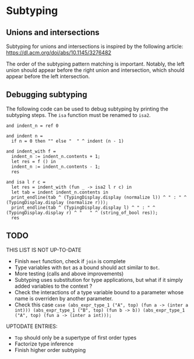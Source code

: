# Subtyping

## Unions and intersections

Subtyping for unions and intersections is inspired by the following article:
https://dl.acm.org/doi/abs/10.1145/3276482

The order of the subtyping pattern matching is important. Notably, the left union should appear before the right union and intersection, which should appear before the left intersection.

## Debugging subtyping

The following code can be used to debug subtyping by printing the subtyping steps. The `isa` function must be renamed to `isa2`.

```
and indent_n = ref 0

and indent n =
  if n = 0 then "" else "  " ^ indent (n - 1)

and indent_with f =
  indent_n := indent_n.contents + 1;
  let res = f () in
  indent_n := indent_n.contents - 1;
  res

and isa l r c =
  let res = indent_with (fun _ -> isa2 l r c) in
  let tab = indent indent_n.contents in
  print_endline(tab ^ (TypingDisplay.display (normalize l)) ^ " : " ^ (TypingDisplay.display (normalize r)));
  print_endline(tab ^ (TypingDisplay.display l) ^ " : " ^ (TypingDisplay.display r) ^ "   " ^ (string_of_bool res));
  res
```

## TODO

THIS LIST IS NOT UP-TO-DATE
- Finish `meet` function, check if `join` is complete
- Type variables with `Bot` as a bound should act similar to `Bot`.
- More testing (calls and above improvements)
- Subtyping uses substitution for type applications, but what if it simply added variables to the context ?
- Check the interactions of a type variable bound to a parameter whose name is overriden by another parameter.
- Check this case `case (abs_expr_type_1 ("A", top) (fun a -> (inter a int))) (abs_expr_type_1 ("B", top) (fun b -> b)) (abs_expr_type_1 ("A", top) (fun a -> (inter a int)));`

UPTODATE ENTRIES:
- `Top` should only be a supertype of first order types
- Factorize type inference
- Finish higher order subtyping
